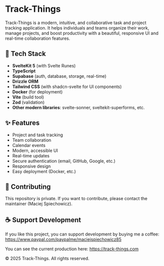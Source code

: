 # Track-Things

Track-Things is a modern, intuitive, and collaborative task and project tracking application. It helps individuals and teams organize their work, manage projects, and boost productivity with a beautiful, responsive UI and real-time collaboration features.


## 🚀 Tech Stack

- **SvelteKit 5** (with Svelte Runes)
- **TypeScript**
- **Supabase** (auth, database, storage, real-time)
- **Drizzle ORM**
- **Tailwind CSS** (with shadcn-svelte for UI components)
- **Docker** (for deployment)
- **Vite** (build tool)
- **Zod** (validation)
- **Other modern libraries**: svelte-sonner, sveltekit-superforms, etc.


## ✨ Features

- Project and task tracking
- Team collaboration
- Calendar events
- Modern, accessible UI
- Real-time updates
- Secure authentication (email, GitHub, Google, etc.)
- Responsive design
- Easy deployment (Docker, etc.)


## 🤝 Contributing

This repository is private. If you want to contribute, please contact the maintainer (Maciej Spiechowicz).


## ☕ Support Development

If you like this project, you can support development by buying me a coffee:
https://www.paypal.com/paypalme/maciejspiechowicz85

You can see the current production here: https://track-things.com

© 2025 Track-Things. All rights reserved.
